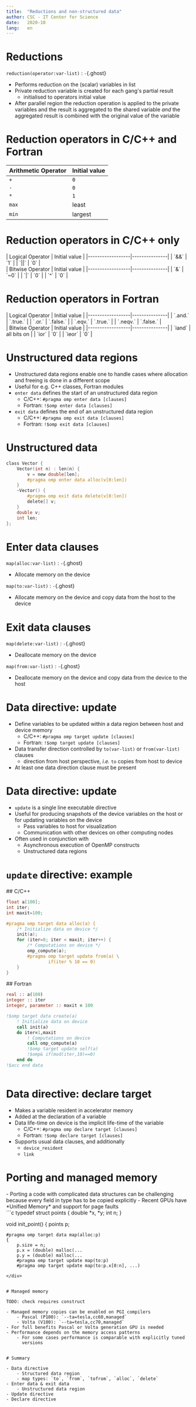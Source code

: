 ```yaml
---
title:  "Reductions and non-structured data"
author: CSC - IT Center for Science
date:   2020-10
lang:   en
---
```






# Reductions

`reduction(operator:var-list)`
  : `-`{.ghost}

- Performs reduction on the (scalar) variables in list
- Private reduction variable is created for each gang's partial result
    - initialised to operators initial value
- After parallel region the reduction operation is applied to the private
  variables and the result is aggregated to the shared variable *and* the
  aggregated result is combined with the original value of the variable


# Reduction operators in C/C++ and Fortran

| Arithmetic Operator | Initial value |
|---------------------|---------------|
| `+`                 | `0`           |
| `-`                 | `0`           |
| `*`                 | `1`           |
| `max`               | least         |
| `min`               | largest       |


# Reduction operators in C/C++ only

<div class="column">
| Logical Operator | Initial value |
|------------------|---------------|
| `&&`             | `1`           |
| `||`             | `0`           |
</div>

<div class="column">
| Bitwise Operator | Initial value |
|------------------|---------------|
| `&`              | `~0`          |
| `|`              | `0`           |
| `^`              | `0`           |
</div>

# Reduction operators in Fortran

<div class="column">
| Logical Operator | Initial value |
|------------------|---------------|
| `.and.`          | `.true.`      |
| `.or.`           | `.false.`     |
| `.eqv.`          | `.true.`      |
| `.neqv.`         | `.false.`     |
</div>

<div class="column">
| Bitwise Operator | Initial value |
|------------------|---------------|
| `iand`           | all bits on   |
| `ior`            | `0`           |
| `ieor`           | `0`           |
</div>



# Unstructured data regions

- Unstructured data regions enable one to handle cases where allocation
  and freeing is done in a different scope
- Useful for e.g. C++ classes, Fortran modules
- `enter data` defines the start of an unstructured data region
    - C/C++: `#pragma omp enter data [clauses]`
    - Fortran: `!$omp enter data [clauses]`
- `exit data` defines the end of an unstructured data region
    - C/C++: `#pragma omp exit data [clauses]`
    - Fortran: `!$omp exit data [clauses]`


# Unstructured data

```c
class Vector {
    Vector(int n) : len(n) {
        v = new double[len];
        #pragma omp enter data alloc(v[0:len])
    }
    ~Vector() {
        #pragma omp exit data delete(v[0:len])
        delete[] v;
    }
    double v;
    int len;
};
```


# Enter data clauses

`map(alloc:var-list)`
  : `-`{.ghost}

- Allocate memory on the device

`map(to:var-list)`
  : `-`{.ghost}

- Allocate memory on the device and copy data from the host to the
  device


# Exit data clauses


`map(delete:var-list)`
  : `-`{.ghost}

- Deallocate memory on the device

`map(from:var-list)`
  : `-`{.ghost}

- Deallocate memory on the device and copy data from the device to the
  host
</div>


# Data directive: update

- Define variables to be updated within a data region between host and
  device memory
    - C/C++: `#pragma omp target update [clauses]`
    - Fortran: `!$omp target update [clauses]`
- Data transfer direction controlled by `to(var-list)` or
  `from(var-list)` clauses
    - direction from host perspective, *i.e.* `to` copies from host to device
- At least one data direction clause must be present


# Data directive: update

- `update` is a single line executable directive
- Useful for producing snapshots of the device variables on the host or
  for updating variables on the device
    - Pass variables to host for visualization
    - Communication with other devices on other computing nodes
- Often used in conjunction with
    - Asynchronous execution of OpenMP constructs
    - Unstructured data regions


# `update` directive: example

<div class="column">
## C/C++

```c
float a[100];
int iter;
int maxit=100;

#pragma omp target data alloc(a) {
    /* Initialize data on device */
    init(a);
    for (iter=0; iter < maxit; iter++) {
        /* Computations on device */
        omp_compute(a);
        #pragma omp target update from(a) \
                if(iter % 10 == 0)
    }
}
```
</div>

<div class="column">
## Fortran

```fortran
real :: a(100)
integer :: iter
integer, parameter :: maxit = 100

!$omp target data create(a)
    ! Initialize data on device
    call init(a)
    do iter=1,maxit
        ! Computations on device
        call omp_compute(a)
        !$omp target update self(a)
        !$omp& if(mod(iter,10)==0)
    end do
!$acc end data
```
</div>


# Data directive: declare target

- Makes a variable resident in accelerator memory
- Added at the declaration of a variable
- Data life-time on device is the implicit life-time of the variable
    - C/C++: `#pragma omp declare target [clauses]`
    - Fortran: `!$omp declare target [clauses]`
- Supports usual data clauses, and additionally
    - `device_resident`
    - `link`


# Porting and managed memory

<div class="column">
- Porting a code with complicated data structures can be challenging
  because every field in type has to be copied explicitly
- Recent GPUs have *Unified Memory* and support for page faults
</div>

<div class="column">
```c
typedef struct points {
    double *x, *y;
    int n;
}

void init_point() {
    points p;

    #pragma omp target data map(alloc:p)
    {
        p.size = n;
        p.x = (double) malloc(...
        p.y = (double) malloc(...
        #pragma omp target update map(to:p)
        #pragma omp target update map(to:p.x[0:n], ...)
```
</div>


# Managed memory

TODO: check requires construct

- Managed memory copies can be enabled on PGI compilers
    - Pascal (P100): `--ta=tesla,cc60,managed`
    - Volta (V100): `--ta=tesla,cc70,managed`
- For full benefits Pascal or Volta generation GPU is needed
- Performance depends on the memory access patterns
    - For some cases performance is comparable with explicitly tuned
      versions


# Summary

- Data directive
    - Structured data region
    - map types: `to`, `from`, `tofrom`, `alloc`, `delete`
- Enter data & exit data
    - Unstructured data region
- Update directive
- Declare directive
